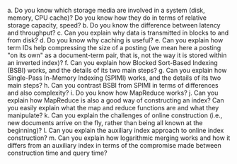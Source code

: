 a. Do you know which storage media are involved in a system (disk, memory, CPU cache)? Do you know how they do in terms of relative storage capacity, speed?
b. Do you know the difference between latency and throughput?
c. Can you explain why data is transmitted in blocks to and from disk?
d. Do you know why caching is useful?
e. Can you explain how term IDs help compressing the size of a posting (we mean here
a posting "on its own" as a document-term pair, that is, not the way it is stored
within an inverted index)?
f. Can you explain how Blocked Sort-Based Indexing (BSBI) works, and the details of its
two main steps?
g. Can you explain how Single-Pass In-Memory Indexing (SPIMI) works, and the details of its two main steps?
h. Can you contrast BSBI from SPIMI in terms of differences and also complexity?
i. Do you know how MapReduce works?
j. Can you explain how MapReduce is also a good way of constructing an index? Can
you easily explain what the map and reduce functions are and what they
manipulate?
k. Can you explain the challenges of online construction (i.e., new documents arrive on
the fly, rather than being all known at the beginning)?
l. Can you explain the auxiliary index approach to online index construction?
m. Can you explain how logarithmic merging works and how it differs from an auxiliary
index in terms of the compromise made between construction time and query time?